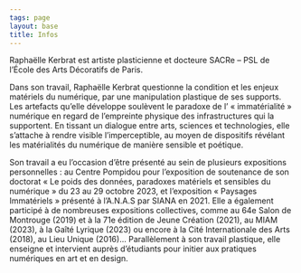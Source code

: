 ```yaml
---
tags: page
layout: base
title: Infos
---
```


Raphaëlle Kerbrat est artiste plasticienne et docteure SACRe – PSL de l’École des Arts Décoratifs de Paris.

Dans son travail, Raphaëlle Kerbrat questionne la condition et les enjeux matériels du numérique, par une manipulation plastique de ses supports. Les artefacts qu’elle développe soulèvent le paradoxe de l’ « immatérialité » numérique en regard de l’empreinte physique des infrastructures qui la supportent. En tissant un dialogue entre arts, sciences et technologies, elle s’attache à rendre visible l’imperceptible, au moyen de dispositifs révélant les matérialités du numérique de manière sensible et poétique.

Son travail a eu l’occasion d’être présenté au sein de plusieurs expositions personnelles : au Centre Pompidou pour l’exposition de soutenance de son doctorat « Le poids des données, paradoxes matériels et sensibles du numérique » du 23 au 29 octobre 2023, et l’exposition « Paysages Immatériels » présenté à l’A.N.A.S par SIANA en 2021. Elle a également participé à de nombreuses expositions collectives, comme au 64e Salon de Montrouge (2019) et à la 71e édition de Jeune Création (2021), au MIAM (2023), à la Gaîté Lyrique (2023) ou encore à la Cité Internationale des Arts (2018), au Lieu Unique (2016)... Parallèlement à son travail plastique, elle enseigne et intervient auprès d’étudiants pour initier aux pratiques numériques en art et en design.
